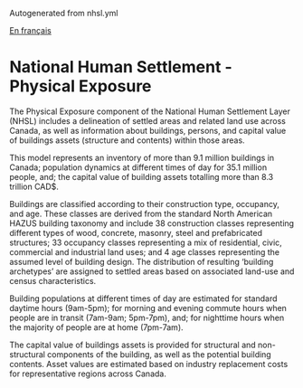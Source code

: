Autogenerated from nhsl.yml

[En français](https://github.com/OpenDRR/national-human-settlement/blob/main/physical-exposure/LISEZMOI.md)

# National Human Settlement - Physical Exposure
 
The Physical Exposure component of the National Human Settlement Layer (NHSL) includes a delineation of settled areas and related land use across Canada, as well as information about buildings, persons, and capital value of buildings assets (structure and contents) within those areas.

This model represents an inventory of more than 9.1 million buildings in Canada; population dynamics at different times of day for 35.1 million people, and; the capital value of building assets totalling more than 8.3 trillion CAD$.

Buildings are classified according to their construction type, occupancy, and age. These classes are derived from the standard North American  HAZUS  building  taxonomy and include 38 construction classes representing different types of wood, concrete, masonry, steel and prefabricated structures; 33 occupancy classes representing a mix of residential, civic, commercial and industrial land uses; and 4 age classes representing the assumed level of building design. The distribution of resulting ‘building archetypes’ are assigned to settled areas based on associated land-use and census characteristics.

Building populations at different times of day are estimated for standard daytime hours (9am-5pm); for morning and evening commute hours when people are in transit (7am-9am; 5pm-7pm), and; for nighttime hours when the majority of people are at home (7pm-7am).

The capital value of buildings assets is provided for structural and non-structural components of the building, as well as the potential building contents. Asset values are estimated based on industry replacement costs for representative regions across Canada.
